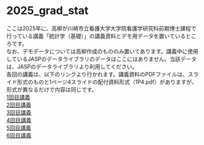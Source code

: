 # 2025_grad_stat
ここは2025年に、高柳が川崎市立看護大学大学院看護学研究科前期博士課程で行っている講義「統計学（基礎）」の講義資料とデモ用データを置いているところです。</br>
なお、デモデータについては高柳作成のもののみ置いてあります。講義中に使用しているJASPのデータライブラリのデータはここにはありません。当該データは、JASPのデータライブラリより利用してください。</br>
各回の講義は、以下のリンクより行かれます。講義資料のPDFファイルは、スライド形式のものと1ページ4スライドの配付資料形式（1P4.pdf）がありますが、形式が異なるだけで内容は同じです。</br>
[1回目講義](https://github.com/kerokerodasu-collab/2025_grad_stat/blob/01/README.md#01)</br>
[2回目講義](https://github.com/kerokerodasu-collab/2025_grad_stat/blob/02/README.md#02)</br>
[3回目講義](https://github.com/kerokerodasu-collab/2025_grad_stat/blob/03/README.md#03)</br>
[4回目講義](https://github.com/kerokerodasu-collab/2025_grad_stat/blob/04/README.md#04)</br>
[5回目講義](https://github.com/kerokerodasu-collab/2025_grad_stat/blob/05/README.md#05)</br>
[6回目講義](https://github.com/kerokerodasu-collab/2025_grad_stat/blob/06/README.md#06)
